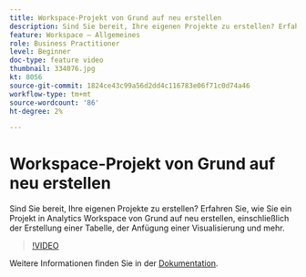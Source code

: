 ```yaml
---
title: Workspace-Projekt von Grund auf neu erstellen
description: Sind Sie bereit, Ihre eigenen Projekte zu erstellen? Erfahren Sie, wie Sie ein Projekt in Analytics Workspace von Grund auf neu erstellen, einschließlich der Erstellung einer Tabelle, der Anfügung einer Visualisierung und mehr.
feature: Workspace – Allgemeines
role: Business Practitioner
level: Beginner
doc-type: feature video
thumbnail: 334076.jpg
kt: 8056
source-git-commit: 1824ce43c99a56d2dd4c116783e06f71c0d74a46
workflow-type: tm+mt
source-wordcount: '86'
ht-degree: 2%

---
```



# Workspace-Projekt von Grund auf neu erstellen

Sind Sie bereit, Ihre eigenen Projekte zu erstellen? Erfahren Sie, wie Sie ein Projekt in Analytics Workspace von Grund auf neu erstellen, einschließlich der Erstellung einer Tabelle, der Anfügung einer Visualisierung und mehr.

>[!VIDEO](https://video.tv.adobe.com/v/334076/?quality=12&learn=on)

Weitere Informationen finden Sie in der [Dokumentation](https://experienceleague.adobe.com/docs/analytics/analyze/analysis-workspace/home.html?lang=en).
